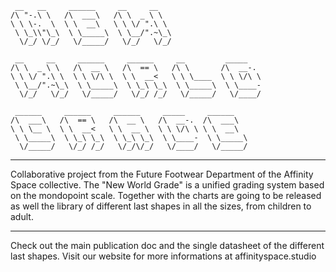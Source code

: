 ```
 __   __     ______     __     __                       
/\ "-.\ \   /\  ___\   /\ \  _ \ \                      
\ \ \-.  \  \ \  __\   \ \ \/ ".\ \                     
 \ \_\\"\_\  \ \_____\  \ \__/".~\_\                    
  \/_/ \/_/   \/_____/   \/_/   \/_/                    
                                                        
 __     __     ______     ______     __         _____   
/\ \  _ \ \   /\  __ \   /\  == \   /\ \       /\  __-. 
\ \ \/ ".\ \  \ \ \/\ \  \ \  __<   \ \ \____  \ \ \/\ \
 \ \__/".~\_\  \ \_____\  \ \_\ \_\  \ \_____\  \ \____-
  \/_/   \/_/   \/_____/   \/_/ /_/   \/_____/   \/____/
                                                        
 ______     ______     ______     _____     ______      
/\  ___\   /\  == \   /\  __ \   /\  __-.  /\  ___\     
\ \ \__ \  \ \  __<   \ \  __ \  \ \ \/\ \ \ \  __\     
 \ \_____\  \ \_\ \_\  \ \_\ \_\  \ \____-  \ \_____\   
  \/_____/   \/_/ /_/   \/_/\/_/   \/____/   \/_____/   
```
______________________________________________________________________________________________________________________________________________                                                                                    
                                                                                                                                                                                                                                                                  
Collaborative project from the Future Footwear Department of the Affinity Space collective.
The "New World Grade" is a unified grading system based on the mondopoint scale. 
Together with the charts are going to be released as well the library of different last shapes in all the sizes, from children to adult.
______________________________________________________________________________________________________________________________________________

Check out the main publication doc and the single datasheet of the different last shapes.
Visit our website for more informations at affinityspace.studio

